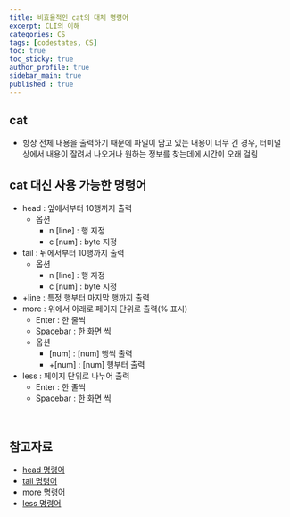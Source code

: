 ```yaml
---
title: 비효율적인 cat의 대체 명령어
excerpt: CLI의 이해
categories: CS
tags: [codestates, CS]
toc: true
toc_sticky: true
author_profile: true
sidebar_main: true
published : true
---
```

## cat
- 항상 전체 내용을 출력하기 때문에 파일이 담고 있는 내용이 너무 긴 경우, 터미널 상에서 내용이 잘려서 나오거나 원하는 정보를 찾는데에 시간이 오래 걸림

## cat 대신 사용 가능한 명령어
- head : 앞에서부터 10행까지 출력
  - 옵션
    - n [line] : 행 지정
    - c [num] : byte 지정
- tail : 뒤에서부터 10행까지 출력
  - 옵션
    - n [line] : 행 지정
    - c [num] : byte 지정
- +line : 특정 행부터 마지막 행까지 출력
- more : 위에서 아래로 페이지 단위로 출력(% 표시) 
  - Enter : 한 줄씩  
  - Spacebar : 한 화면 씩 
  - 옵션
    - [num] : [num] 행씩 출력
    - +[num] : [num] 행부터 출력  
- less : 페이지 단위로 나누어 출력 
  - Enter : 한 줄씩 
  - Spacebar : 한 화면 씩

<br>

## 참고자료
- [head 명령어](http://www.incodom.kr/Linux/%EA%B8%B0%EB%B3%B8%EB%AA%85%EB%A0%B9%EC%96%B4/head)
- [tail 명령어](http://www.incodom.kr/Linux/%EA%B8%B0%EB%B3%B8%EB%AA%85%EB%A0%B9%EC%96%B4/tail)
- [more 명령어](http://www.incodom.kr/Linux/%EA%B8%B0%EB%B3%B8%EB%AA%85%EB%A0%B9%EC%96%B4/more)
- [less 명령어](http://www.incodom.kr/Linux/%EA%B8%B0%EB%B3%B8%EB%AA%85%EB%A0%B9%EC%96%B4/less)
